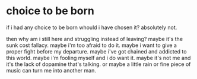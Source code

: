 # choice to be born
if i had any choice to be born whould i have chosen it?
absolutely not.

then why am i still here and struggling instead of leaving?
maybe it's the sunk cost fallacy.
maybe i'm too afraid to do it.
maybe i want to give a proper fight before my departure.
maybe i've got chained and addicted to this world.
maybe i'm fooling myself and i do want it.
maybe it's not me and it's the lack of dopamine that's talking.
or maybe a little rain or fine piece of music can turn me into another man.